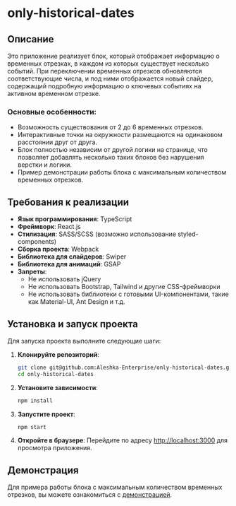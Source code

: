 # only-historical-dates

## Описание

Это приложение реализует блок, который отображает информацию о временных отрезках, в каждом из которых существует несколько событий. При переключении временных отрезков обновляются соответствующие числа, и под ними отображается новый слайдер, содержащий подробную информацию о ключевых событиях на активном временном отрезке.

### Основные особенности:
- Возможность существования от 2 до 6 временных отрезков.
- Интерактивные точки на окружности размещаются на одинаковом расстоянии друг от друга.
- Блок полностью независим от другой логики на странице, что позволяет добавлять несколько таких блоков без нарушения верстки и логики.
- Пример демонстрации работы блока с максимальным количеством временных отрезков.

## Требования к реализации

- **Язык программирования**: TypeScript
- **Фреймворк**: React.js
- **Стилизация**: SASS/SCSS (возможно использование styled-components)
- **Сборка проекта**: Webpack
- **Библиотека для слайдеров**: Swiper
- **Библиотека для анимаций**: GSAP
- **Запреты**:
  - Не использовать jQuery
  - Не использовать Bootstrap, Tailwind и другие CSS-фреймворки
  - Не использовать библиотеки с готовыми UI-компонентами, такие как Material-UI, Ant Design и т.д.

## Установка и запуск проекта

Для запуска проекта выполните следующие шаги:

1. **Клонируйте репозиторий**:
    ```bash
    git clone git@github.com:Aleshka-Enterprise/only-historical-dates.git
    cd only-historical-dates
    ```

2. **Установите зависимости**:
    ```bash
    npm install
    ```

3. **Запустите проект**:
    ```bash
    npm start
    ```

4. **Откройте в браузере**:
    Перейдите по адресу [http://localhost:3000](http://localhost:3000) для просмотра приложения.

## Демонстрация

Для примера работы блока с максимальным количеством временных отрезков, вы можете ознакомиться с [демонстрацией](https://disk.yandex.ru/d/um6QeDGxLT8wnQ).
